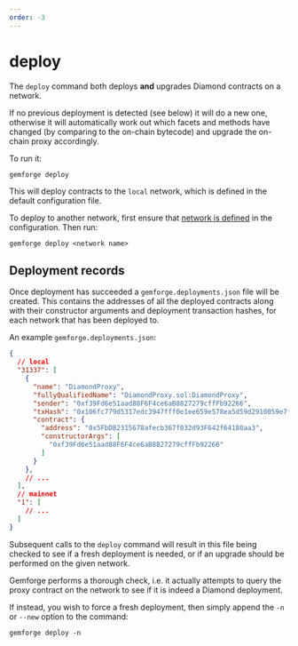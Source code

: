 ```yaml
---
order: -3
---
```


# deploy

The `deploy` command both deploys **and** upgrades Diamond contracts on a network.

If no previous deployment is detected (see below) it will do a new one, otherwise it will automatically work out which facets and methods have changed (by comparing to the on-chain bytecode) and upgrade the on-chain proxy accordingly.

To run it:

```shell
gemforge deploy
```

This will deploy contracts to the `local` network, which is defined in the default configuration file. 

To deploy to another network, first ensure that [network is defined](../configuration/networks.md) in the configuration. Then run:

```
gemforge deploy <network name>
```

## Deployment records

Once deployment has succeeded a `gemforge.deployments.json` file will be created. This contains the addresses of all the deployed contracts along with their constructor arguments and deployment transaction hashes, for each network that has been deployed to. 

An example `gemforge.deployments.json`:

```json
{
  // local
  "31337": [
    {
      "name": "DiamondProxy",
      "fullyQualifiedName": "DiamondProxy.sol:DiamondProxy",
      "sender": "0xf39Fd6e51aad88F6F4ce6aB8827279cffFb92266",
      "txHash": "0x106fc779d5317edc3947fff0e1ee659e578ea5d59d2910059e7f14b658c4c460",
      "contract": {
        "address": "0x5FbDB2315678afecb367f032d93F642f64180aa3",
        "constructorArgs": [
          "0xf39Fd6e51aad88F6F4ce6aB8827279cffFb92266"
        ]
      }
    },
    // ...
  ],
  // mainnet
  "1": [
    // ...
  ]
}
```

Subsequent calls to the `deploy` command will result in this file being checked to see if a fresh deployment is needed, or if an upgrade should be performed on the given network.

Gemforge performs a thorough check, i.e. it actually attempts to query the proxy contract on the network to see if it is indeed a Diamond deployment.

If instead, you wish to force a fresh deployment, then simply append the `-n` or `--new` option to the command:

```shell
gemforge deploy -n
```
